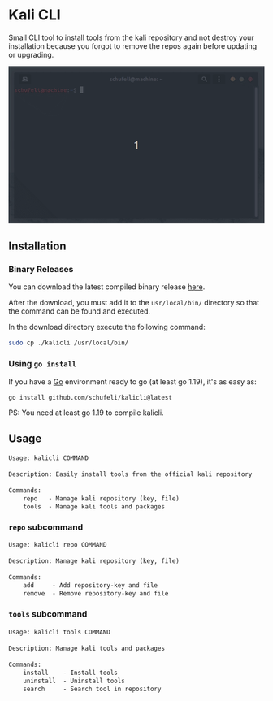 # Kali CLI

Small CLI tool to install tools from the kali repository and not destroy your installation because you forgot to remove the repos again before updating or upgrading. 

<div align="center">
    <img src="screenshot.gif" alt="Screenshot" />
</div>

## Installation

### Binary Releases

You can download the latest compiled binary release [here](https://github.com/schufeli/kalicli/releases). 

After the download, you must add it to the `usr/local/bin/` directory so that the command can be found and executed.

In the download directory execute the following command:

```bash
sudo cp ./kalicli /usr/local/bin/
 ```

### Using `go install`

If you have a [Go](https://go.dev/) environment ready to go (at least go 1.19), it's as easy as:

```bash
go install github.com/schufeli/kalicli@latest
```
PS: You need at least go 1.19 to compile kalicli.

## Usage

```
Usage: kalicli COMMAND

Description: Easily install tools from the official kali repository

Commands:
	repo   - Manage kali repository (key, file)
	tools  - Manage kali tools and packages
```
### `repo` subcommand

```
Usage: kalicli repo COMMAND

Description: Manage kali repository (key, file)

Commands:
	add     - Add repository-key and file
	remove  - Remove repository-key and file
```

### `tools` subcommand

```
Usage: kalicli tools COMMAND

Description: Manage kali tools and packages

Commands:
	install    - Install tools
	uninstall  - Uninstall tools
	search     - Search tool in repository
```
